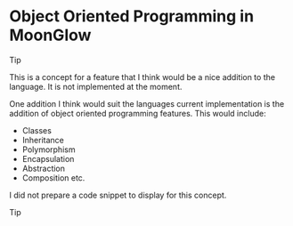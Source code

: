 <!-- object_oriented_programming.md -->

# Object Oriented Programming in MoonGlow

> [!TIP] 
> This is a concept for a feature that I think would be a nice addition to the language. It is not implemented at the moment.

One addition I think would suit the languages current implementation is the addition of object oriented programming features. This would include:

- Classes
- Inheritance
- Polymorphism
- Encapsulation
- Abstraction
- Composition
etc.

I did not prepare a code snippet to display for this concept.

> [!TIP]